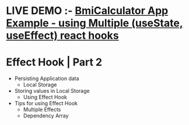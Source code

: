 # LIVE DEMO :-  <a href="https://bmicalcnk.ccbp.tech/">BmiCalculator App Example - using Multiple (useState, useEffect) react hooks</a>

# Effect Hook | Part 2

- Persisting Application data
  - Local Storage
- Storing values in Local Storage
  - Using Effect Hook
- Tips for using Effect Hook
  - Multiple Effects
  - Dependency Array
